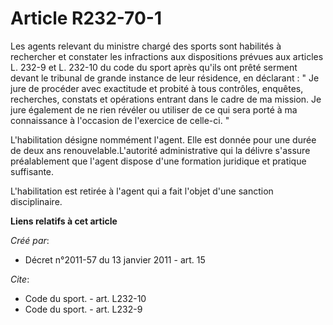 # Article R232-70-1

Les agents relevant du ministre chargé des sports sont habilités à rechercher et constater les infractions aux dispositions
prévues aux articles L. 232-9 et L. 232-10 du code du sport après qu'ils ont prêté serment devant le tribunal de grande
instance de leur résidence, en déclarant : " Je jure de procéder avec exactitude et probité à tous contrôles, enquêtes,
recherches, constats et opérations entrant dans le cadre de ma mission. Je jure également de ne rien révéler ou utiliser de
ce qui sera porté à ma connaissance à l'occasion de l'exercice de celle-ci. " 

L'habilitation désigne nommément l'agent. Elle est donnée pour une durée de deux ans renouvelable.L'autorité administrative
qui la délivre s'assure préalablement que l'agent dispose d'une formation juridique et pratique suffisante.

L'habilitation est retirée à l'agent qui a fait l'objet d'une sanction disciplinaire.

**Liens relatifs à cet article**

_Créé par_:

  - Décret n°2011-57 du 13 janvier 2011 - art. 15

_Cite_:

  - Code du sport. - art. L232-10
  - Code du sport. - art. L232-9
